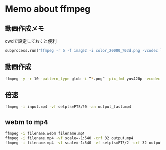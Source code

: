 # Memo about ffmpeg

## 動画作成メモ

cwdで設定しておくと便利

```python
subprocess.run("ffmpeg -r 5 -f image2 -i color_20000_%03d.png -vcodec libx264 -crf 25 -pix_fmt yuv420p ../output.mp4", shell=True, cwd=path_to_output_dir)
```

## 動画作成

```bash
ffmpeg -y -r 10 -pattern_type glob -i “*.png” -pix_fmt yuv420p -vcodec libx264 -vf “scale=trunc(iw/2)*2:trunc(ih/2)*2” -crf 30 output.mp4
```

## 倍速

```bash
ffmpeg -i input.mp4 -vf setpts=PTS/20 -an output_fast.mp4
```

## webm to mp4

```bash
ffmpeg -i filename.webm filename.mp4
ffmpeg -i filename.mp4 -vf scale=-1:540 -crf 32 output.mp4
ffmpeg -i filename.mp4 -vf scale=-1:540 -vf setpts=PTS/2 -crf 32 output.mp4
```
